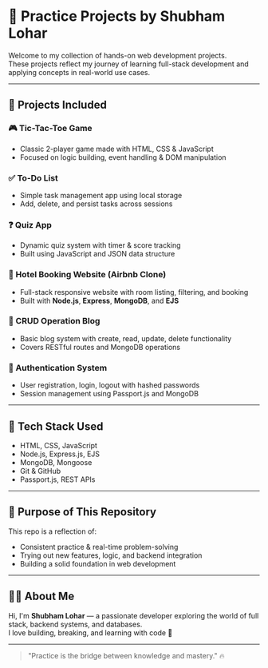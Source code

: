 # 🚀 Practice Projects by Shubham Lohar

Welcome to my collection of hands-on web development projects.  
These projects reflect my journey of learning full-stack development and applying concepts in real-world use cases.

---

## 🧠 Projects Included

### 🎮 Tic-Tac-Toe Game
- Classic 2-player game made with HTML, CSS & JavaScript
- Focused on logic building, event handling & DOM manipulation

### ✅ To-Do List
- Simple task management app using local storage
- Add, delete, and persist tasks across sessions

### ❓ Quiz App
- Dynamic quiz system with timer & score tracking
- Built using JavaScript and JSON data structure

### 🏨 Hotel Booking Website (Airbnb Clone)
- Full-stack responsive website with room listing, filtering, and booking
- Built with **Node.js**, **Express**, **MongoDB**, and **EJS**

### 📝 CRUD Operation Blog
- Basic blog system with create, read, update, delete functionality
- Covers RESTful routes and MongoDB operations

### 🔐 Authentication System
- User registration, login, logout with hashed passwords
- Session management using Passport.js and MongoDB

---

## 🧰 Tech Stack Used

- HTML, CSS, JavaScript
- Node.js, Express.js, EJS
- MongoDB, Mongoose
- Git & GitHub
- Passport.js, REST APIs

---

## 📌 Purpose of This Repository

This repo is a reflection of:
- Consistent practice & real-time problem-solving
- Trying out new features, logic, and backend integration
- Building a solid foundation in web development

---

## 🙋‍♂️ About Me

Hi, I'm **Shubham Lohar** — a passionate developer exploring the world of full stack, backend systems, and databases.  
I love building, breaking, and learning with code 🚀

---


> "Practice is the bridge between knowledge and mastery." 🔥


